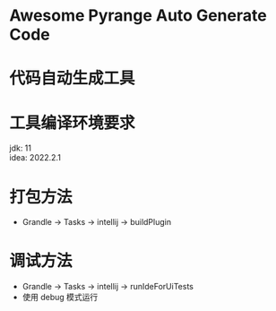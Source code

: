 # Awesome Pyrange Auto Generate Code
# 代码自动生成工具

# 工具编译环境要求
jdk: 11  
idea: 2022.2.1

# 打包方法
- Grandle -> Tasks -> intellij -> buildPlugin

# 调试方法
- Grandle -> Tasks -> intellij -> runIdeForUiTests
- 使用 debug 模式运行